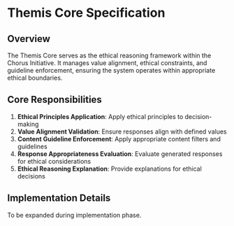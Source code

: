 # Themis Core Specification

## Overview

The Themis Core serves as the ethical reasoning framework within the Chorus Initiative. It manages value alignment, ethical constraints, and guideline enforcement, ensuring the system operates within appropriate ethical boundaries.

## Core Responsibilities

1. **Ethical Principles Application**: Apply ethical principles to decision-making
2. **Value Alignment Validation**: Ensure responses align with defined values
3. **Content Guideline Enforcement**: Apply appropriate content filters and guidelines
4. **Response Appropriateness Evaluation**: Evaluate generated responses for ethical considerations
5. **Ethical Reasoning Explanation**: Provide explanations for ethical decisions

## Implementation Details

To be expanded during implementation phase.
